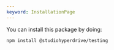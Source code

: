 ```yaml
---
keyword: InstallationPage
---
```


You can install this package by doing:

```shell
npm install @studiohyperdrive/testing
```
